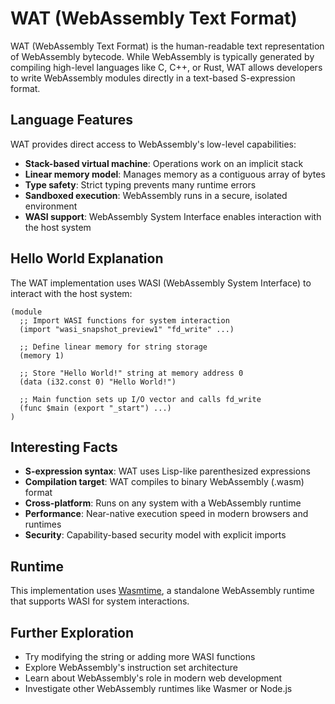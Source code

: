 # WAT (WebAssembly Text Format)

WAT (WebAssembly Text Format) is the human-readable text representation of WebAssembly bytecode. While WebAssembly is typically generated by compiling high-level languages like C, C++, or Rust, WAT allows developers to write WebAssembly modules directly in a text-based S-expression format.

## Language Features

WAT provides direct access to WebAssembly's low-level capabilities:

- **Stack-based virtual machine**: Operations work on an implicit stack
- **Linear memory model**: Manages memory as a contiguous array of bytes
- **Type safety**: Strict typing prevents many runtime errors
- **Sandboxed execution**: WebAssembly runs in a secure, isolated environment
- **WASI support**: WebAssembly System Interface enables interaction with the host system

## Hello World Explanation

The WAT implementation uses WASI (WebAssembly System Interface) to interact with the host system:

```wat
(module
  ;; Import WASI functions for system interaction
  (import "wasi_snapshot_preview1" "fd_write" ...)

  ;; Define linear memory for string storage
  (memory 1)

  ;; Store "Hello World!" string at memory address 0
  (data (i32.const 0) "Hello World!")

  ;; Main function sets up I/O vector and calls fd_write
  (func $main (export "_start") ...)
)
```

## Interesting Facts

- **S-expression syntax**: WAT uses Lisp-like parenthesized expressions
- **Compilation target**: WAT compiles to binary WebAssembly (.wasm) format
- **Cross-platform**: Runs on any system with a WebAssembly runtime
- **Performance**: Near-native execution speed in modern browsers and runtimes
- **Security**: Capability-based security model with explicit imports

## Runtime

This implementation uses [Wasmtime](https://wasmtime.dev/), a standalone WebAssembly runtime that supports WASI for system interactions.

## Further Exploration

- Try modifying the string or adding more WASI functions
- Explore WebAssembly's instruction set architecture
- Learn about WebAssembly's role in modern web development
- Investigate other WebAssembly runtimes like Wasmer or Node.js
